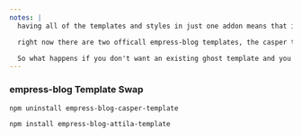 ```yaml
---
notes: |
  having all of the templates and styles in just one addon means that if you want to drastically change the look of your blog all you need to do is remove one addon and add another! pretty cool if you ask me

  right now there are two officall empress-blog templates, the casper template which is a shallow fork of the Ghost Casper template, and there is also the attila template which is again a shallow fork of a popular open source ghost template. As I said before, it's pretty straight forward to port ghost templates to empress-blog templates so if anyone knows a good Ghost template they would like to use don't hesitate to request a port!

  So what happens if you don't want an existing ghost template and you want to start from scratch with your own? well there is an addon for that too!
---
```


### empress-blog Template Swap

```bash
npm uninstall empress-blog-casper-template

npm install empress-blog-attila-template
```

<!-- .element style="font-size: 1em" -->
